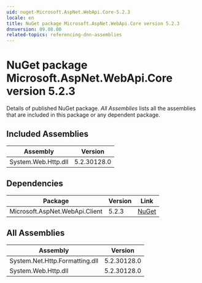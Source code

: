 ```yaml
---
uid: nuget-Microsoft.AspNet.WebApi.Core-5.2.3
locale: en
title: NuGet package Microsoft.AspNet.WebApi.Core version 5.2.3
dnnversion: 09.08.00
related-topics: referencing-dnn-assemblies
---
```


# NuGet package Microsoft.AspNet.WebApi.Core version 5.2.3
Details of published NuGet package.
*All Assemblies* lists all the assemblies that are included in this package or any dependent package.

## Included Assemblies

|Assembly|Version|
|---|---|
|System.Web.Http.dll|5.2.30128.0|

## Dependencies

|Package|Version|Link|
|---|---|---|
|Microsoft.AspNet.WebApi.Client|5.2.3|[NuGet](https://www.nuget.org/packages/Microsoft.AspNet.WebApi.Client/5.2.3)|

## All Assemblies

|Assembly|Version|
|---|---|
|System.Net.Http.Formatting.dll|5.2.30128.0|
|System.Web.Http.dll|5.2.30128.0|

